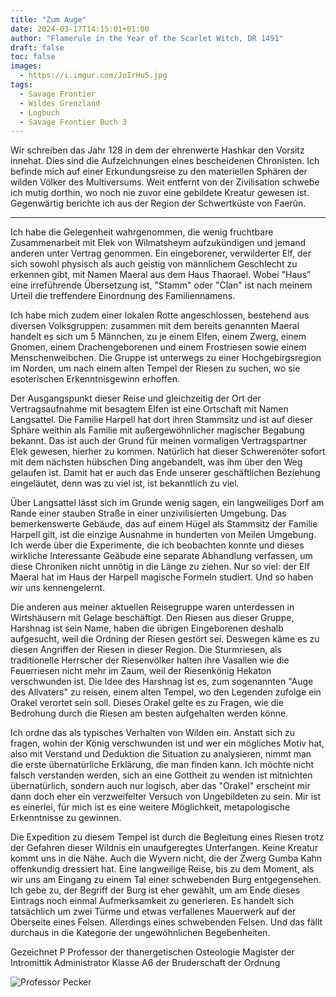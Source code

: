 ```yaml
---
title: "Zum Auge"
date: 2024-03-17T14:15:01+01:00
author: "Flamerule in the Year of the Scarlet Witch, DR 1491"
draft: false
toc: false
images:
  - https://i.imgur.com/JoIrHu5.jpg
tags: 
  - Savage Frontier
  - Wildes Grenzland
  - Logbuch
  - Savage Frontier Buch 3
---
```


Wir schreiben das Jahr 128 in dem der ehrenwerte Hashkar den Vorsitz innehat. Dies sind die Aufzeichnungen eines bescheidenen Chronisten. Ich befinde mich auf einer Erkundungsreise zu den materiellen Sphären der wilden Völker des Multiversums. Weit entfernt von der Zivilisation schwebe ich mutig dorthin, wo noch nie zuvor eine gebildete Kreatur gewesen ist. Gegenwärtig berichte ich aus der Region der Schwertküste von Faerûn.
 
---
 
Ich habe die Gelegenheit wahrgenommen, die wenig fruchtbare Zusammenarbeit mit Elek von Wilmatsheym aufzukündigen und jemand anderen unter Vertrag genommen. Ein eingeborener, verwilderter Elf, der sich sowohl physisch als auch geistig von männlichem Geschlecht zu erkennen gibt, mit Namen Maeral aus dem Haus Thaorael. Wobei "Haus" eine irreführende Übersetzung ist, "Stamm" oder "Clan" ist nach meinem Urteil die treffendere Einordnung des Familiennamens.
 
Ich habe mich zudem einer lokalen Rotte angeschlossen, bestehend aus diversen Volksgruppen: zusammen mit dem bereits genannten Maeral handelt es sich um 5 Männchen, zu je einem Elfen, einem Zwerg, einem Gnomen, einem Drachengeborenen und einem Frostriesen sowie einem Menschenweibchen. Die Gruppe ist unterwegs zu einer Hochgebirgsregion im Norden, um nach einem alten Tempel der Riesen zu suchen, wo sie esoterischen Erkenntnisgewinn erhoffen.
 
Der Ausgangspunkt dieser Reise und gleichzeitig der Ort der Vertragsaufnahme mit besagtem Elfen ist eine Ortschaft mit Namen Langsattel. Die Familie Harpell hat dort ihren Stammsitz und ist auf dieser Sphäre weithin als Familie mit außergewöhnlicher magischer Begabung bekannt. Das ist auch der Grund für meinen vormaligen Vertragspartner Elek gewesen, hierher zu kommen. Natürlich hat dieser Schwerenöter sofort mit dem nächsten hübschen Ding angebandelt, was ihm über den Weg gelaufen ist. Damit hat er auch das Ende unserer geschäftlichen Beziehung eingeläutet, denn was zu viel ist, ist bekanntlich zu viel.
 
Über Langsattel lässt sich im Grunde wenig sagen, ein langweiliges Dorf am Rande einer stauben Straße in einer unzivilisierten Umgebung. Das bemerkenswerte Gebäude, das auf einem Hügel als Stammsitz der Familie Harpell gilt, ist die einzige Ausnahme in hunderten von Meilen Umgebung. Ich werde über die Experimente, die ich beobachten konnte und dieses wirkliche Interessante Geäbude eine separate Abhandlung verfassen, um diese Chroniken nicht unnötig in die Länge zu ziehen. Nur so viel: der Elf Maeral hat im Haus der Harpell magische Formeln studiert. Und so haben wir uns kennengelernt.
 
Die anderen aus meiner aktuellen Reisegruppe waren unterdessen in Wirtshäusern mit Gelage beschäftigt. Den Riesen aus dieser Gruppe, Harshnag ist sein Name, haben die übrigen Eingeborenen deshalb aufgesucht, weil die Ordning der Riesen gestört sei. Deswegen käme es zu diesen Angriffen der Riesen in dieser Region. Die Sturmriesen, als traditionelle Herrscher der Riesenvölker halten ihre Vasallen wie die Feuerriesen nicht mehr im Zaum, weil der Riesenkönig Hekaton verschwunden ist. Die Idee des Harshnag ist es, zum sogenannten "Auge des Allvaters" zu reisen, einem alten Tempel, wo den Legenden zufolge ein Orakel verortet sein soll. Dieses Orakel gelte es zu Fragen, wie die Bedrohung durch die Riesen am besten aufgehalten werden könne.
 
Ich ordne das als typisches Verhalten von Wilden ein. Anstatt sich zu fragen, wohin der König verschwunden ist und wer ein mögliches Motiv hat, also mit Verstand und Deduktion die Situation zu analysieren, nimmt man die erste übernatürliche Erklärung, die man finden kann. Ich möchte nicht falsch verstanden werden, sich an eine Gottheit zu wenden ist mitnichten übernatürlich, sondern auch nur logisch, aber das "Orakel" erscheint mir dann doch eher ein verzweifelter Versuch von Ungebildeten zu sein. Mir ist es einerlei, für mich ist es eine weitere Möglichkeit, metapologische Erkenntnisse zu gewinnen.
 
Die Expedition zu diesem Tempel ist durch die Begleitung eines Riesen trotz der Gefahren dieser Wildnis ein unaufgeregtes Unterfangen. Keine Kreatur kommt uns in die Nähe. Auch die Wyvern nicht, die der Zwerg Gumba Kahn offenkundig dressiert hat. Eine langweilige Reise, bis zu dem Moment, als wir uns am Eingang zu einem Tal einer schwebenden Burg entgegensehen. Ich gebe zu, der Begriff der Burg ist eher gewählt, um am Ende dieses Eintrags noch einmal Aufmerksamkeit zu generieren. Es handelt sich tatsächlich um zwei Türme und etwas verfallenes Mauerwerk auf der Oberseite eines Felsen. Allerdings eines schwebenden Felsen. Und das fällt durchaus in die Kategorie der ungewöhnlichen Begebenheiten.
 
Gezeichnet
P
Professor der thanergetischen Osteologie
Magister der Intromittik
Administrator Klasse A6 der Bruderschaft der Ordnung


![Professor Pecker](https://i.imgur.com/yE13QmE.png)